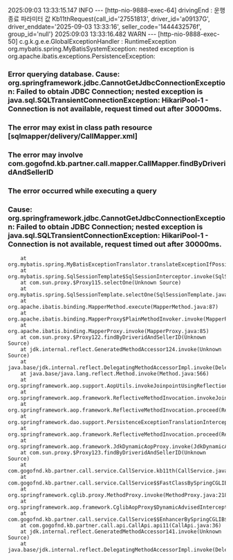 2025:09:03 13:33:15.147 INFO  --- [http-nio-9888-exec-64] drivingEnd : 운행종료 파라미터 값 Kb11thRequest{call_id='27551813', driver_id='a09137G', driver_enddate='2025-09-03 13:33:16', seller_code='1444432576f', group_id='null'}
2025:09:03 13:33:16.482 WARN  --- [http-nio-9888-exec-50] c.g.k.g.e.e.GlobalExceptionHandler : RuntimeException
org.mybatis.spring.MyBatisSystemException: nested exception is org.apache.ibatis.exceptions.PersistenceException:
### Error querying database.  Cause: org.springframework.jdbc.CannotGetJdbcConnectionException: Failed to obtain JDBC Connection; nested exception is java.sql.SQLTransientConnectionException: HikariPool-1 - Connection is not available, request timed out after 30000ms.
### The error may exist in class path resource [sqlmapper/delivery/CallMapper.xml]
### The error may involve com.gogofnd.kb.partner.call.mapper.CallMapper.findByDriveridAndSellerID
### The error occurred while executing a query
### Cause: org.springframework.jdbc.CannotGetJdbcConnectionException: Failed to obtain JDBC Connection; nested exception is java.sql.SQLTransientConnectionException: HikariPool-1 - Connection is not available, request timed out after 30000ms.
        at org.mybatis.spring.MyBatisExceptionTranslator.translateExceptionIfPossible(MyBatisExceptionTranslator.java:97)
        at org.mybatis.spring.SqlSessionTemplate$SqlSessionInterceptor.invoke(SqlSessionTemplate.java:439)
        at com.sun.proxy.$Proxy115.selectOne(Unknown Source)
        at org.mybatis.spring.SqlSessionTemplate.selectOne(SqlSessionTemplate.java:160)
        at org.apache.ibatis.binding.MapperMethod.execute(MapperMethod.java:87)
        at org.apache.ibatis.binding.MapperProxy$PlainMethodInvoker.invoke(MapperProxy.java:152)
        at org.apache.ibatis.binding.MapperProxy.invoke(MapperProxy.java:85)
        at com.sun.proxy.$Proxy122.findByDriveridAndSellerID(Unknown Source)
        at jdk.internal.reflect.GeneratedMethodAccessor124.invoke(Unknown Source)
        at java.base/jdk.internal.reflect.DelegatingMethodAccessorImpl.invoke(DelegatingMethodAccessorImpl.java:43)
        at java.base/java.lang.reflect.Method.invoke(Method.java:566)
        at org.springframework.aop.support.AopUtils.invokeJoinpointUsingReflection(AopUtils.java:344)
        at org.springframework.aop.framework.ReflectiveMethodInvocation.invokeJoinpoint(ReflectiveMethodInvocation.java:198)
        at org.springframework.aop.framework.ReflectiveMethodInvocation.proceed(ReflectiveMethodInvocation.java:163)
        at org.springframework.dao.support.PersistenceExceptionTranslationInterceptor.invoke(PersistenceExceptionTranslationInterceptor.java:139)
        at org.springframework.aop.framework.ReflectiveMethodInvocation.proceed(ReflectiveMethodInvocation.java:186)
        at org.springframework.aop.framework.JdkDynamicAopProxy.invoke(JdkDynamicAopProxy.java:212)
        at com.sun.proxy.$Proxy123.findByDriveridAndSellerID(Unknown Source)
        at com.gogofnd.kb.partner.call.service.CallService.kb11th(CallService.java:258)
        at com.gogofnd.kb.partner.call.service.CallService$$FastClassBySpringCGLIB$$b36d461c.invoke(<generated>)
        at org.springframework.cglib.proxy.MethodProxy.invoke(MethodProxy.java:218)
        at org.springframework.aop.framework.CglibAopProxy$DynamicAdvisedInterceptor.intercept(CglibAopProxy.java:687)
        at com.gogofnd.kb.partner.call.service.CallService$$EnhancerBySpringCGLIB$$a0734ffb.kb11th(<generated>)
        at com.gogofnd.kb.partner.call.api.CallApi.api11(CallApi.java:36)
        at jdk.internal.reflect.GeneratedMethodAccessor141.invoke(Unknown Source)
        at java.base/jdk.internal.reflect.DelegatingMethodAccessorImpl.invoke(DelegatingMethodAccessorImpl.java:43)****
